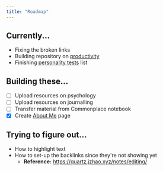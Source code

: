 ```yaml
---
title: "Roadmap"
---
```


## Currently...
- Fixing the broken links
- Building repository on [productivity](moc/productivity.md)
- Finishing [personality tests](notes/perdev/mh/self-awareness/tests.md) list

## Building these...
- [ ] Upload resources on psychology
- [ ] Upload resources on journalling
- [ ] Transfer material from Commonplace notebook
- [x] Create [About Me](notes/home/about.md) page

## Trying to figure out...
- How to highlight text
- How to set-up the backlinks since they're not showing yet
	- **Reference:** https://quartz.jzhao.xyz/notes/editing/
